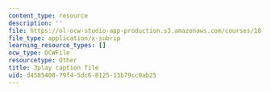 ```yaml
---
content_type: resource
description: ''
file: https://ol-ocw-studio-app-production.s3.amazonaws.com/courses/18-06sc-linear-algebra-fall-2011/d458540879f45dc6812513b79cc0ab25_MMWqGD4Urso.vtt
file_type: application/x-subrip
learning_resource_types: []
ocw_type: OCWFile
resourcetype: Other
title: 3play caption file
uid: d4585408-79f4-5dc6-8125-13b79cc0ab25
---
```

